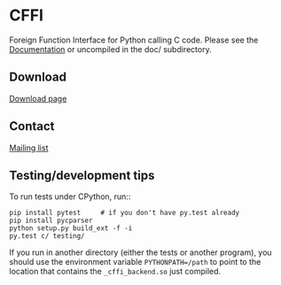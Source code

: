CFFI 
==== 
 
Foreign Function Interface for Python calling C code. 
Please see the [Documentation](http://cffi.readthedocs.org/) or uncompiled 
in the doc/ subdirectory. 
 
Download 
-------- 
 
[Download page](https://foss.heptapod.net/pypy/cffi/-/tags) 
 
Contact 
------- 
 
[Mailing list](https://groups.google.com/forum/#!forum/python-cffi) 
 
Testing/development tips 
------------------------ 
 
To run tests under CPython, run:: 
 
    pip install pytest     # if you don't have py.test already 
    pip install pycparser 
    python setup.py build_ext -f -i 
    py.test c/ testing/ 
 
If you run in another directory (either the tests or another program), 
you should use the environment variable ``PYTHONPATH=/path`` to point 
to the location that contains the ``_cffi_backend.so`` just compiled. 
